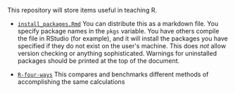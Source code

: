 This repository will store items useful in teaching R.

* [`install_packages.Rmd`](install.packages.Rmd) You can distribute
  this as a markdown file.  You specify package names in the `pkgs`
  variable. You have others compile the file in RStudio (for example),
  and it will install the packages you have specified if they do not
  exist on the user's machine. This does *not* allow version checking
  or anything sophisticated. Warnings for uninstalled packages should
  be printed at the top of the document.

* [`R-four-ways`](r-four-ways.html) This compares and benchmarks
  different methods of accomplishing the same calculations
  
  
